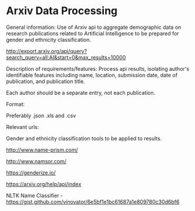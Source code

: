 # Arxiv Data Processing
General information: Use of Arxiv api to aggregate demographic data on research publications related to Artificial Intelligence to be prepared for gender and ethnicity classification.

http://export.arxiv.org/api/query?search_query=all:AI&start=0&max_results=10000

Description of requirements/features: Process api results, isolating author's identifiable features including name, location, submission date, date of publication, and publication title.

Each author should be a separate entry, not each publication.

Format:

Preferably .json .xls and .csv

Relevant urls:

Gender and ethnicity classification tools to be applied to results.

http://www.name-prism.com/

http://www.namsor.com/

https://genderize.io/

https://arxiv.org/help/api/index

NLTK Name Classifier - https://gist.github.com/vinovator/6e5bf1e1bc61687a1e809780c30d6bf6
